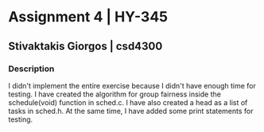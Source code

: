 # Assignment 4 | HY-345
## Stivaktakis Giorgos | csd4300

### Description
I didn't implement the entire exercise because I didn't have enough time for testing.
I have created the algorithm for group fairness inside the schedule(void) function in sched.c.
I have also created a head as a list of tasks in sched.h.
At the same time, I have added some print statements for testing.
